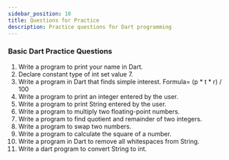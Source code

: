 ```yaml
---
sidebar_position: 10
title: Questions for Practice
description: Practice questions for Dart programming
---
```


### Basic Dart Practice Questions

1. Write a program to print your name in Dart.
2. Declare constant type of int set value 7.
3. Write a program in Dart that finds simple interest. Formula= (p * t * r) / 100
4. Write a program to print an integer entered by the user.
5. Write a program to print String entered by the user.
6. Write a program to multiply two floating-point numbers.
7. Write a program to find quotient and remainder of two integers.
8. Write a program to swap two numbers.
9. Write a program to calculate the square of a number.
10. Write a program in Dart to remove all whitespaces from String.
11. Write a dart program to convert String to int.